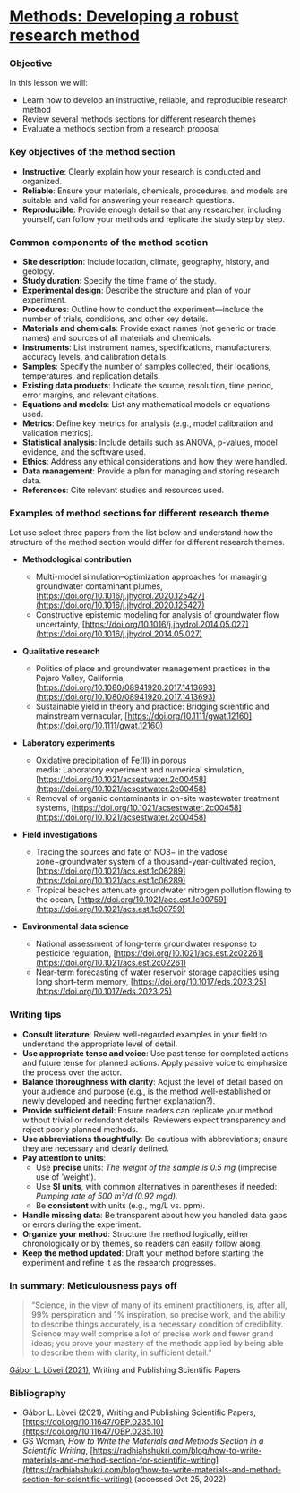 # [Methods: Developing a robust research method](https://aselshall.github.io/rm/m04/methods)

### Objective
In this lesson we will:
- Learn how to develop an instructive, reliable, and reproducible research method
- Review several methods sections for different research themes
- Evaluate a methods section from a research proposal 

### Key objectives of the method section
- **Instructive**: Clearly explain how your research is conducted and organized.
- **Reliable**: Ensure your materials, chemicals, procedures, and models are suitable and valid for answering your research questions.
- **Reproducible**: Provide enough detail so that any researcher, including yourself, can follow your methods and replicate the study step by step.

### Common components of the method section
- **Site description**: Include location, climate, geography, history, and geology.
- **Study duration**: Specify the time frame of the study.
- **Experimental design**: Describe the structure and plan of your experiment.
- **Procedures**: Outline how to conduct the experiment—include the number of trials, conditions, and other key details.
- **Materials and chemicals**: Provide exact names (not generic or trade names) and sources of all materials and chemicals.
- **Instruments**: List instrument names, specifications, manufacturers, accuracy levels, and calibration details.
- **Samples**: Specify the number of samples collected, their locations, temperatures, and replication details.
- **Existing data products**: Indicate the source, resolution, time period, error margins, and relevant citations.
- **Equations and models**: List any mathematical models or equations used.
- **Metrics**: Define key metrics for analysis (e.g., model calibration and validation metrics).
- **Statistical analysis**: Include details such as ANOVA, p-values, model evidence, and the software used.
- **Ethics**: Address any ethical considerations and how they were handled.
- **Data management**: Provide a plan for managing and storing research data.
- **References**: Cite relevant studies and resources used.

### Examples of method sections for different research theme
Let use select three papers from the list below and understand how the structure of the method section would differ for different research themes.  

- **Methodological contribution**    
   - Multi-model simulation–optimization approaches for managing groundwater contaminant plumes, [https://doi.org/10.1016/j.jhydrol.2020.125427](https://doi.org/10.1016/j.jhydrol.2020.125427)
   - Constructive epistemic modeling for analysis of groundwater flow uncertainty, [https://doi.org/10.1016/j.jhydrol.2014.05.027](https://doi.org/10.1016/j.jhydrol.2014.05.027) 

- **Qualitative research** 
   - Politics of place and groundwater management practices in the Pajaro Valley, California, [https://doi.org/10.1080/08941920.2017.1413693](https://doi.org/10.1080/08941920.2017.1413693)
   - Sustainable yield in theory and practice: Bridging scientific and mainstream vernacular, [https://doi.org/10.1111/gwat.12160](https://doi.org/10.1111/gwat.12160) 

- **Laboratory experiments** 
   - Oxidative precipitation of Fe(II) in porous media: Laboratory experiment and numerical simulation, [https://doi.org/10.1021/acsestwater.2c00458](https://doi.org/10.1021/acsestwater.2c00458)
   - Removal of organic contaminants in on-site wastewater treatment systems, [https://doi.org/10.1021/acsestwater.2c00458](https://doi.org/10.1021/acsestwater.2c00458)

- **Field investigations** 
   - Tracing the sources and fate of NO3− in the vadose zone−groundwater system of a thousand-year-cultivated region, [https://doi.org/10.1021/acs.est.1c06289](https://doi.org/10.1021/acs.est.1c06289)
   - Tropical beaches attenuate groundwater nitrogen pollution flowing to the ocean, [https://doi.org/10.1021/acs.est.1c00759](https://doi.org/10.1021/acs.est.1c00759)

- **Environmental data science**
   - National assessment of long-term groundwater response to pesticide regulation, [https://doi.org/10.1021/acs.est.2c02261](https://doi.org/10.1021/acs.est.2c02261)
   - Near-term forecasting of water reservoir storage capacities using long short-term memory, [https://doi.org/10.1017/eds.2023.25](https://doi.org/10.1017/eds.2023.25)

### Writing tips
- **Consult literature**: Review well-regarded examples in your field to understand the appropriate level of detail.
- **Use appropriate tense and voice**: Use past tense for completed actions and future tense for planned actions. Apply passive voice to emphasize the process over the actor.
- **Balance thoroughness with clarity**: Adjust the level of detail based on your audience and purpose (e.g., is the method well-established or newly developed and needing further explanation?).
- **Provide sufficient detail**: Ensure readers can replicate your method without trivial or redundant details. Reviewers expect transparency and reject poorly planned methods.
- **Use abbreviations thoughtfully**: Be cautious with abbreviations; ensure they are necessary and clearly defined.
- **Pay attention to units**:
   - Use **precise** units: *The weight of the sample is 0.5 mg* (imprecise use of 'weight').
   - Use **SI units**, with common alternatives in parentheses if needed: *Pumping rate of 500 m³/d (0.92 mgd)*.
   - Be **consistent** with units (e.g., mg/L vs. ppm).
- **Handle missing data**: Be transparent about how you handled data gaps or errors during the experiment.
- **Organize your method**: Structure the method logically, either chronologically or by themes, so readers can easily follow along.
- **Keep the method updated**: Draft your method before starting the experiment and refine it as the research progresses.

### In summary: Meticulousness pays off
>“Science, in the view of many of its eminent practitioners, is, after all, 99% perspiration and 1% inspiration, so precise work, and the ability to describe things accurately, is a necessary condition of credibility. Science may well comprise a lot of precise work and fewer grand ideas; you prove your mastery of the methods applied by being able to describe them with clarity, in sufficient detail.”

   [Gábor L. Lövei (2021)](https://doi.org/10.11647/OBP.0235.10), Writing and Publishing Scientific Papers

### Bibliography
- Gábor L. Lövei (2021), Writing and Publishing Scientific Papers, [https://doi.org/10.11647/OBP.0235.10](https://doi.org/10.11647/OBP.0235.10)
- GS Woman, *How to Write the Materials and Methods Section in a Scientific Writing*, [https://radhiahshukri.com/blog/how-to-write-materials-and-method-section-for-scientific-writing](https://radhiahshukri.com/blog/how-to-write-materials-and-method-section-for-scientific-writing) (accessed Oct 25, 2022)

